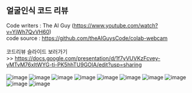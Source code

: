 ## 얼굴인식 코드 리뷰
Code writers : The AI Guy (https://www.youtube.com/watch?v=YjWh7QvVH60) <br/>
code source : https://github.com/theAIGuysCode/colab-webcam <br/><br/>
코드리뷰 슬라이드 보러가기 <br/>>> https://docs.google.com/presentation/d/1f7yVUVKzFcvey-yMTvM76xltWYG-ti-PK5hhTU9GOlA/edit?usp=sharing<br/><br/>
![image](https://user-images.githubusercontent.com/116702472/233779112-bc81c47a-3e82-4d58-93c4-ac41d7d0bf62.png)
![image](https://user-images.githubusercontent.com/116702472/233779126-37bc0065-2bfa-45b5-8032-967202e2a5eb.png)
![image](https://user-images.githubusercontent.com/116702472/233779132-eaf8cb63-8652-4e6c-b366-30986c8a9f3a.png)
![image](https://user-images.githubusercontent.com/116702472/233779138-d6fde187-6c78-4f74-b8ba-cd7997ff5e2b.png)
![image](https://user-images.githubusercontent.com/116702472/233779143-452f7051-1a38-4523-b8d6-fad95b277635.png)
![image](https://user-images.githubusercontent.com/116702472/233779146-87d563d9-a547-4cb6-a187-62307add6239.png)
![image](https://user-images.githubusercontent.com/116702472/233779151-b5517a9f-b3a7-4e13-954f-6f33bb04de59.png)
![image](https://user-images.githubusercontent.com/116702472/233779158-444b3975-a38f-4a26-9e08-2ff132e0ccfd.png)
![image](https://user-images.githubusercontent.com/116702472/233779162-6599df0e-7a2d-4a79-9243-85ee0ba99c54.png)
![image](https://user-images.githubusercontent.com/116702472/233779166-09f4d620-d1da-48d8-9d45-396fe6125650.png)
